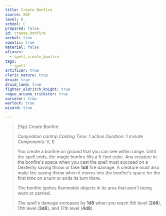 ```yaml
---
title: Create Bonfire
source: XGE
level: 0
school: C
prepared: false
id: create_bonfire
verbal: true
somatic: true
material: false
aliases:
  - spell_create_bonfire
tags:
  - spell
artificer: true
cleric_nature: true
druid: true
druid_land: true
fighter_eldritch_knight: true
rogue_arcane_trickster: true
sorcerer: true
warlock: true
wizard: true

---
```

>[!tip] Create Bonfire
>
> *Conjuration cantrip*
> *Casting Time:* 1 action
> *Duration:* 1 minute
> *Components:* V, S
>
>You create a bonfire on ground that you can see within range. Until the spell ends, the magic bonfire fills a 5-foot cube. Any creature in the bonfire's space when you cast the spell must succeed on a Dexterity saving throw or take **1d8** fire damage. A creature must also make the saving throw when it moves into the bonfire's space for the first time on a turn or ends its turn there.
>
>The bonfire ignites flammable objects in its area that aren't being worn or carried.
>
>The spell's damage increases by **1d8** when you reach 5th level (**2d8**), 11th level (**3d8**), and 17th level (**4d8**).
>

